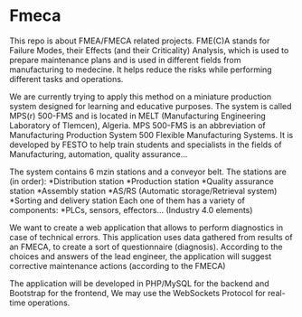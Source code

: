 # Fmeca
This repo is about FMEA/FMECA related projects.
FME(C)A stands for Failure Modes, their Effects (and their Criticality) Analysis,
which is used to prepare maintenance plans and is used in different fields from
manufacturing to medecine. It helps reduce the risks while performing different
tasks and operations.

We are currently trying to apply this method on a miniature production system designed
for learning and educative purposes. The system is called MPS(r) 500-FMS and is located
in MELT (Manufacturing Engineering Laboratory of Tlemcen), Algeria.
MPS 500-FMS is an abbreviation of Manufacturing Production System 500 Flexible Manufacturing
Systems. It is developed by FESTO to help train students and specialists in the fields of
Manufacturing, automation, quality assurance...

The system contains 6 mzin stations and a conveyor belt.
The stations are (in order):
*Distribution station
*Production station
*Quality assurance station
*Assembly station
*AS/RS (Automatic storage/Retrieval system)
*Sorting and delivery station
Each one of them has a variety of components:
*PLCs, sensors, effectors... (Industry 4.0 elements)

We want to create a web application that allows to perform diagnostics in case of technical errors.
This application uses data gathered from results of an FMECA, to create a sort of questionnaire (diagnosis).
According to the choices and answers of the lead engineer, the application will suggest corrective maintenance actions (according to the FMECA)

The application will be developed in PHP/MySQL for the backend and Bootstrap for the frontend,
We may use the WebSockets Protocol for real-time operations.
